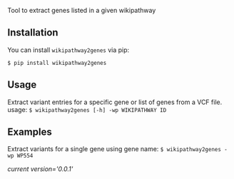 Tool to extract genes listed in a given wikipathway

## Installation

You can install `wikipathway2genes` via pip:

`$ pip install wikipathway2genes`

## Usage
Extract variant entries for a specific gene or list of genes from a VCF file.
<br>usage: `$ wikipathway2genes [-h] -wp WIKIPATHWAY ID`</br>

## Examples
Extract variants for a single gene using gene name:
`$ wikipathway2genes -wp WP554`

<i>current version='0.0.1'</i>



